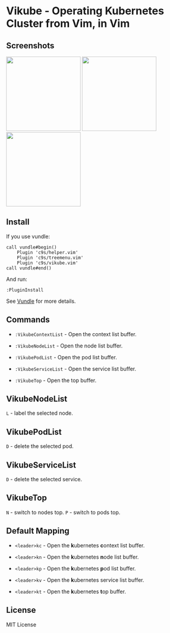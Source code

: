 Vikube - Operating Kubernetes Cluster from Vim, in Vim
======================================================

Screenshots
-----------

<img src="https://raw.githubusercontent.com/c9s/vikube.vim/master/assets/01_pod_describe.png" height="200"/>
<img src="https://raw.githubusercontent.com/c9s/vikube.vim/master/assets/02_top.png" height="200"/>
<img src="https://raw.githubusercontent.com/c9s/vikube.vim/master/assets/03_pod_list.png" height="200"/>

Install
-------

If you use vundle:

```vim
call vundle#begin()
    Plugin 'c9s/helper.vim'
    Plugin 'c9s/treemenu.vim'
    Plugin 'c9s/vikube.vim'
call vundle#end()
```

And run:

```
:PluginInstall
```

See [Vundle](https://github.com/VundleVim/Vundle.vim) for more details.

Commands
--------

- `:VikubeContextList` - Open the context list buffer.

- `:VikubeNodeList` - Open the node list buffer.

- `:VikubePodList` - Open the pod list buffer.

- `:VikubeServiceList` - Open the service list buffer.

- `:VikubeTop` - Open the top buffer.


VikubeNodeList
--------------

`L` - label the selected node.


VikubePodList
-------------

`D` - delete the selected pod.


VikubeServiceList
-----------------

`D` - delete the selected service.

VikubeTop
---------

`N` - switch to nodes top.
`P` - switch to pods top.





Default Mapping
---------------

- `<leader>kc` - Open the **k**ubernetes **c**ontext list buffer.

- `<leader>kn` - Open the **k**ubernetes **n**ode list buffer.

- `<leader>kp` - Open the **k**ubernetes **p**od list buffer.

- `<leader>kv` - Open the **k**ubernetes ser*v*ice list buffer.

- `<leader>kt` - Open the **k**ubernetes **t**op buffer.


License
----------
MIT License
